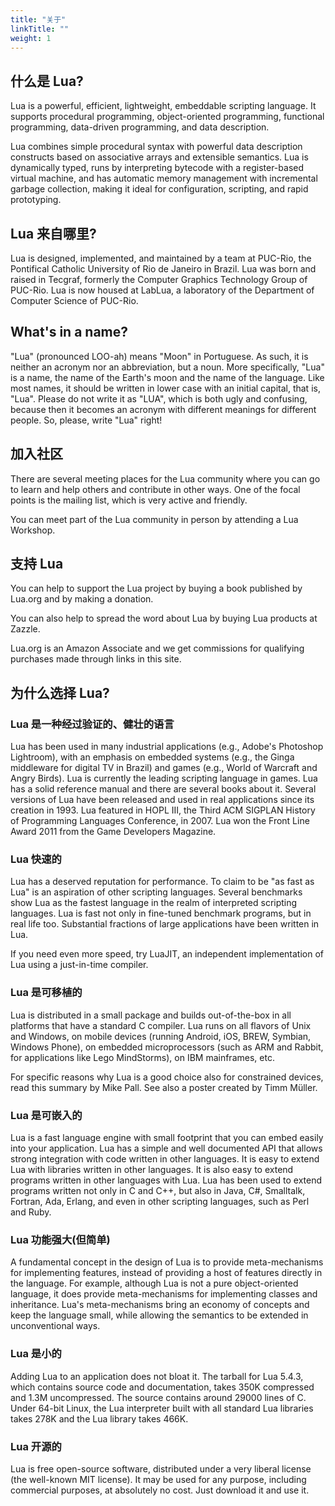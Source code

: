 ```yaml
---
title: "关于"
linkTitle: ""
weight: 1
---
```


## 什么是 Lua?

Lua is a powerful, efficient, lightweight, embeddable scripting language.
It supports procedural programming, object-oriented programming, functional programming, data-driven programming, and data description.

Lua combines simple procedural syntax with powerful data description constructs based on associative arrays and extensible semantics.
Lua is dynamically typed, runs by interpreting bytecode with a register-based virtual machine, and has automatic memory management with incremental garbage collection, making it ideal for configuration, scripting, and rapid prototyping.

## Lua 来自哪里?

Lua is designed, implemented, and maintained by a team at PUC-Rio, the Pontifical Catholic University of Rio de Janeiro in Brazil.
Lua was born and raised in Tecgraf, formerly the Computer Graphics Technology Group of PUC-Rio.
Lua is now housed at LabLua, a laboratory of the Department of Computer Science of PUC-Rio.

## What's in a name?

"Lua" (pronounced LOO-ah) means "Moon" in Portuguese.
As such, it is neither an acronym nor an abbreviation, but a noun.
More specifically, "Lua" is a name, the name of the Earth's moon and the name of the language.
Like most names, it should be written in lower case with an initial capital, that is, "Lua".
Please do not write it as "LUA", which is both ugly and confusing, because then it becomes an acronym with different meanings for different people.
So, please, write "Lua" right!

## 加入社区

There are several meeting places for the Lua community where you can go to learn and help others and contribute in other ways.
One of the focal points is the mailing list, which is very active and friendly.

You can meet part of the Lua community in person by attending a Lua Workshop.

## 支持 Lua

You can help to support the Lua project by buying a book published by Lua.org and by making a donation.

You can also help to spread the word about Lua by buying Lua products at Zazzle.

Lua.org is an Amazon Associate and we get commissions for qualifying purchases made through links in this site.

## 为什么选择 Lua?

### Lua 是一种经过验证的、健壮的语言

Lua has been used in many industrial applications (e.g., Adobe's Photoshop Lightroom), with an emphasis on embedded systems (e.g., the Ginga middleware for digital TV in Brazil) and games (e.g., World of Warcraft and Angry Birds).
Lua is currently the leading scripting language in games.
Lua has a solid reference manual and there are several books about it.
Several versions of Lua have been released and used in real applications since its creation in 1993.
Lua featured in HOPL III, the Third ACM SIGPLAN History of Programming Languages Conference, in 2007.
Lua won the Front Line Award 2011 from the Game Developers Magazine.

### Lua 快速的

Lua has a deserved reputation for performance.
To claim to be "as fast as Lua" is an aspiration of other scripting languages.
Several benchmarks show Lua as the fastest language in the realm of interpreted scripting languages.
Lua is fast not only in fine-tuned benchmark programs, but in real life too.
Substantial fractions of large applications have been written in Lua.

If you need even more speed, try LuaJIT, an independent implementation of Lua using a just-in-time compiler.

### Lua 是可移植的

Lua is distributed in a small package and builds out-of-the-box in all platforms that have a standard C compiler.
Lua runs on all flavors of Unix and Windows, on mobile devices (running Android, iOS, BREW, Symbian, Windows Phone), on embedded microprocessors (such as ARM and Rabbit, for applications like Lego MindStorms), on IBM mainframes, etc.

For specific reasons why Lua is a good choice also for constrained devices, read this summary by Mike Pall.
See also a poster created by Timm Müller.

### Lua 是可嵌入的

Lua is a fast language engine with small footprint that you can embed easily into your application.
Lua has a simple and well documented API that allows strong integration with code written in other languages.
It is easy to extend Lua with libraries written in other languages.
It is also easy to extend programs written in other languages with Lua.
Lua has been used to extend programs written not only in C and C++, but also in Java, C#, Smalltalk, Fortran, Ada, Erlang, and even in other scripting languages, such as Perl and Ruby.

### Lua 功能强大(但简单)

A fundamental concept in the design of Lua is to provide meta-mechanisms for implementing features, instead of providing a host of features directly in the language.
For example, although Lua is not a pure object-oriented language, it does provide meta-mechanisms for implementing classes and inheritance.
Lua's meta-mechanisms bring an economy of concepts and keep the language small, while allowing the semantics to be extended in unconventional ways.

### Lua 是小的

Adding Lua to an application does not bloat it.
The tarball for Lua 5.4.3, which contains source code and documentation, takes 350K compressed and 1.3M uncompressed.
The source contains around 29000 lines of C.
Under 64-bit Linux, the Lua interpreter built with all standard Lua libraries takes 278K and the Lua library takes 466K.

### Lua 开源的

Lua is free open-source software, distributed under a very liberal license (the well-known MIT license).
It may be used for any purpose, including commercial purposes, at absolutely no cost.
Just download it and use it.
